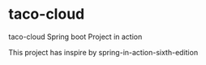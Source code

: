 # taco-cloud
taco-cloud Spring boot Project in action

This project has inspire by spring-in-action-sixth-edition
